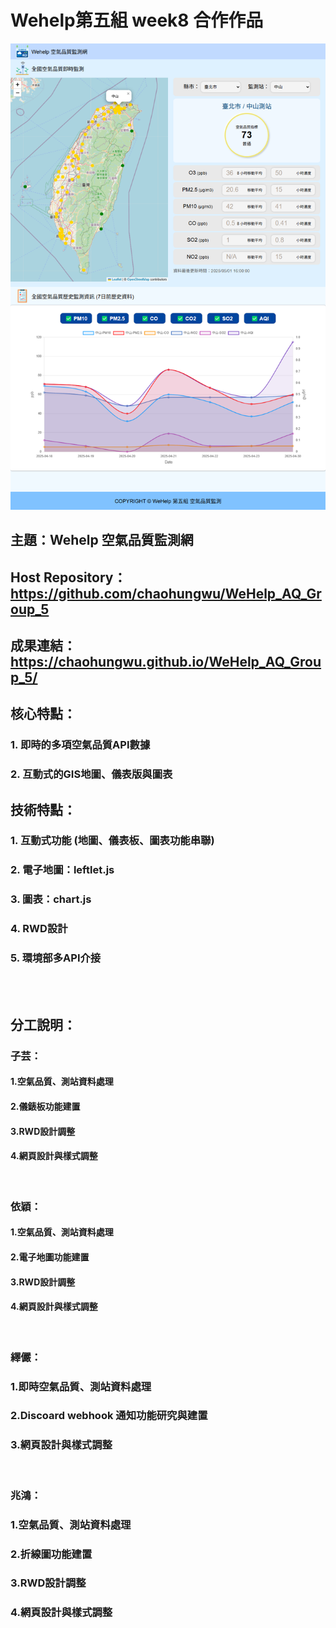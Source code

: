 # Wehelp第五組 week8 合作作品
![website_image](./static/img/home_page_img.png)

## 主題：Wehelp 空氣品質監測網
## Host Repository： https://github.com/chaohungwu/WeHelp_AQ_Group_5
## 成果連結： https://chaohungwu.github.io/WeHelp_AQ_Group_5/

## 核心特點：
### 1. 即時的多項空氣品質API數據
### 2. 互動式的GIS地圖、儀表版與圖表

## 技術特點：
### 1. 互動式功能 (地圖、儀表板、圖表功能串聯)
### 2. 電子地圖：leftlet.js
### 3. 圖表：chart.js
### 4. RWD設計
### 5. 環境部多API介接
<br>
<br>

## 分工說明：  
### 子芸：
#### 1.空氣品質、測站資料處理
#### 2.儀錶板功能建置
#### 3.RWD設計調整
#### 4.網頁設計與樣式調整  
<br>

### 依穎：
#### 1.空氣品質、測站資料處理
#### 2.電子地圖功能建置
#### 3.RWD設計調整
#### 4.網頁設計與樣式調整  
<br> 

### 繹儼：
### 1.即時空氣品質、測站資料處理
### 2.Discoard webhook 通知功能研究與建置
### 3.網頁設計與樣式調整  
<br>

### 兆鴻：
### 1.空氣品質、測站資料處理
### 2.折線圖功能建置
### 3.RWD設計調整
### 4.網頁設計與樣式調整

